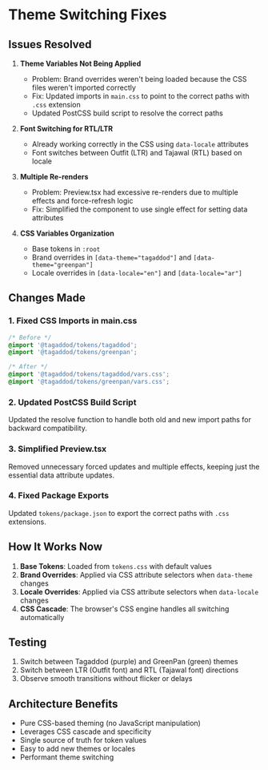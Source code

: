 # Theme Switching Fixes

## Issues Resolved

1. **Theme Variables Not Being Applied**
   - Problem: Brand overrides weren't being loaded because the CSS files weren't imported correctly
   - Fix: Updated imports in `main.css` to point to the correct paths with `.css` extension
   - Updated PostCSS build script to resolve the correct paths

2. **Font Switching for RTL/LTR**
   - Already working correctly in the CSS using `data-locale` attributes
   - Font switches between Outfit (LTR) and Tajawal (RTL) based on locale

3. **Multiple Re-renders**
   - Problem: Preview.tsx had excessive re-renders due to multiple effects and force-refresh logic
   - Fix: Simplified the component to use single effect for setting data attributes

4. **CSS Variables Organization**
   - Base tokens in `:root`
   - Brand overrides in `[data-theme="tagaddod"]` and `[data-theme="greenpan"]`
   - Locale overrides in `[data-locale="en"]` and `[data-locale="ar"]`

## Changes Made

### 1. Fixed CSS Imports in main.css
```css
/* Before */
@import '@tagaddod/tokens/tagaddod';
@import '@tagaddod/tokens/greenpan';

/* After */
@import '@tagaddod/tokens/tagaddod/vars.css';
@import '@tagaddod/tokens/greenpan/vars.css';
```

### 2. Updated PostCSS Build Script
Updated the resolve function to handle both old and new import paths for backward compatibility.

### 3. Simplified Preview.tsx
Removed unnecessary forced updates and multiple effects, keeping just the essential data attribute updates.

### 4. Fixed Package Exports
Updated `tokens/package.json` to export the correct paths with `.css` extensions.

## How It Works Now

1. **Base Tokens**: Loaded from `tokens.css` with default values
2. **Brand Overrides**: Applied via CSS attribute selectors when `data-theme` changes
3. **Locale Overrides**: Applied via CSS attribute selectors when `data-locale` changes
4. **CSS Cascade**: The browser's CSS engine handles all switching automatically

## Testing

1. Switch between Tagaddod (purple) and GreenPan (green) themes
2. Switch between LTR (Outfit font) and RTL (Tajawal font) directions
3. Observe smooth transitions without flicker or delays

## Architecture Benefits

- Pure CSS-based theming (no JavaScript manipulation)
- Leverages CSS cascade and specificity
- Single source of truth for token values
- Easy to add new themes or locales
- Performant theme switching
